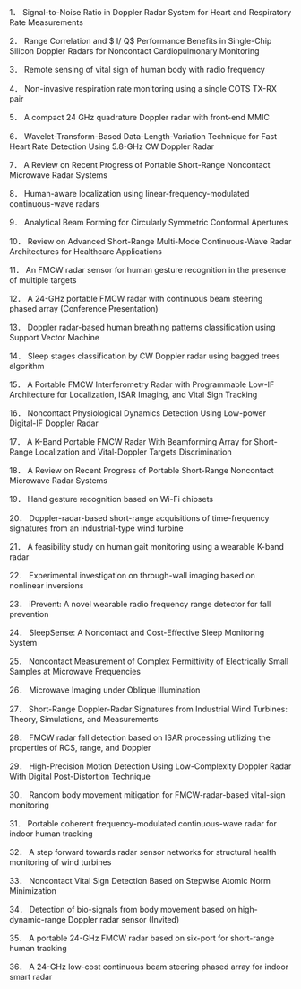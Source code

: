 1．	Signal-to-Noise Ratio in Doppler Radar System for Heart and Respiratory Rate Measurements

2．	Range Correlation and $ I/ Q$ Performance Benefits in Single-Chip Silicon Doppler Radars for Noncontact Cardiopulmonary Monitoring

3．	Remote sensing of vital sign of human body with radio frequency

4．	Non-invasive respiration rate monitoring using a single COTS TX-RX pair

5．	A compact 24 GHz quadrature Doppler radar with front-end MMIC

6．	Wavelet-Transform-Based Data-Length-Variation Technique for Fast Heart Rate Detection Using 5.8-GHz CW Doppler Radar

7．	A Review on Recent Progress of Portable Short-Range Noncontact Microwave Radar Systems

8．	Human-aware localization using linear-frequency-modulated continuous-wave radars

9．	Analytical Beam Forming for Circularly Symmetric Conformal Apertures

10．	Review on Advanced Short-Range Multi-Mode Continuous-Wave Radar Architectures for Healthcare Applications

11．	An FMCW radar sensor for human gesture recognition in the presence of multiple targets

12．	A 24-GHz portable FMCW radar with continuous beam steering phased array (Conference Presentation)

13．	Doppler radar-based human breathing patterns classification using Support Vector Machine

14．	Sleep stages classification by CW Doppler radar using bagged trees algorithm

15．	A Portable FMCW Interferometry Radar with Programmable Low-IF Architecture for Localization, ISAR Imaging, and Vital Sign Tracking

16．	Noncontact Physiological Dynamics Detection Using Low-power Digital-IF Doppler Radar

17．	A K-Band Portable FMCW Radar With Beamforming Array for Short-Range Localization and Vital-Doppler Targets Discrimination

18．	A Review on Recent Progress of Portable Short-Range Noncontact Microwave Radar Systems

19．	Hand gesture recognition based on Wi-Fi chipsets

20．	Doppler-radar-based short-range acquisitions of time-frequency signatures from an industrial-type wind turbine


21．	A feasibility study on human gait monitoring using a wearable K-band radar

22．	Experimental investigation on through-wall imaging based on nonlinear inversions

23．	iPrevent: A novel wearable radio frequency range detector for fall prevention

24．	SleepSense: A Noncontact and Cost-Effective Sleep Monitoring System

25．	Noncontact Measurement of Complex Permittivity of Electrically Small Samples at Microwave Frequencies

26．	Microwave Imaging under Oblique Illumination

27．	Short-Range Doppler-Radar Signatures from Industrial Wind Turbines: Theory, Simulations, and Measurements

28．	FMCW radar fall detection based on ISAR processing utilizing the properties of RCS, range, and Doppler

29．	High-Precision Motion Detection Using Low-Complexity Doppler Radar With Digital Post-Distortion Technique

30．	Random body movement mitigation for FMCW-radar-based vital-sign monitoring

31．	Portable coherent frequency-modulated continuous-wave radar for indoor human tracking

32．	A step forward towards radar sensor networks for structural health monitoring of wind turbines

33．	Noncontact Vital Sign Detection Based on Stepwise Atomic Norm Minimization

34．	Detection of bio-signals from body movement based on high-dynamic-range Doppler radar sensor (Invited)

35．	A portable 24-GHz FMCW radar based on six-port for short-range human tracking

36．	A 24-GHz low-cost continuous beam steering phased array for indoor smart radar
